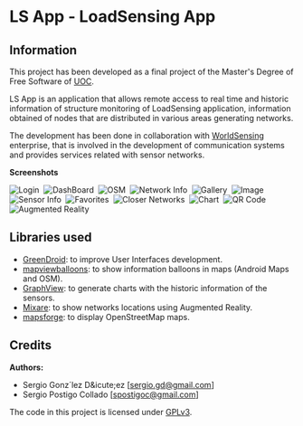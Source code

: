 LS App - LoadSensing App
========================

Information
-----------

This project has been developed as a final project of the Master's Degree of Free Software of [UOC](http://www.uoc.edu/).

LS App is an application that allows remote access to real time and historic information of structure monitoring of LoadSensing application, information obtained of nodes that are distributed in various areas generating networks.

The development has been done in collaboration with [WorldSensing](http://www.worldsensing.com/) enterprise, that is involved in the development of communication systems and provides services related with sensor networks.

**Screenshots**

![Login](http://farm8.staticflickr.com/7175/6615903927_2614f22d7f_m.jpg "Login")&nbsp;
![DashBoard](http://farm8.staticflickr.com/7003/6615904429_4b22f2e716_m.jpg "Dashboard")&nbsp;
![OSM](http://farm8.staticflickr.com/7008/6615915709_6241ce5f53_m.jpg "OSM")&nbsp;
![Network Info](http://farm8.staticflickr.com/7030/6615916179_406fe866a7_m.jpg "Network Info")&nbsp;
![Gallery](http://farm8.staticflickr.com/7174/6615925727_85d989ba1d_m.jpg "Gallery")&nbsp;
![Image](http://farm8.staticflickr.com/7153/6615928161_989eae39c4_m.jpg "Image")&nbsp;
![Sensor Info](http://farm8.staticflickr.com/7020/6615928621_4b892d828c_m.jpg "Sensor Info")&nbsp;
![Favorites](http://farm8.staticflickr.com/7006/6615929027_68fe73a728_m.jpg "Favorites")&nbsp;
![Closer Networks](http://farm8.staticflickr.com/7149/6615929509_da23b22f77_m.jpg "Closer Networks")&nbsp;
![Chart](http://farm8.staticflickr.com/7010/6615929919_a7148d3d6c_m.jpg "Chart")&nbsp;
![QR Code](http://farm8.staticflickr.com/7170/6615924559_c31a72b53d_m.jpg "QR Code")&nbsp;
![Augmented Reality](http://farm8.staticflickr.com/7147/6615914501_fea53fcc7a_m.jpg "Augmented Reality")&nbsp;

Libraries used
--------------

* [GreenDroid](https://github.com/cyrilmottier/GreenDroid): to improve User Interfaces development.
* [mapviewballoons](https://github.com/jgilfelt/android-mapviewballoons): to show information balloons in maps (Android Maps and OSM).
* [GraphView](http://www.jjoe64.com/p/graphview-library.html): to generate charts with the historic information of the sensors.
* [Mixare](http://www.mixare.org/): to show networks locations using Augmented Reality.
* [mapsforge](http://code.google.com/p/mapsforge/): to display OpenStreetMap maps.

Credits
-------

**Authors:**

* Sergio Gonz&acute;lez D&icute;ez     [sergio.gd@gmail.com]
* Sergio Postigo Collado   [spostigoc@gmail.com]

The code in this project is licensed under [GPLv3](http://www.gnu.org/copyleft/gpl.html).